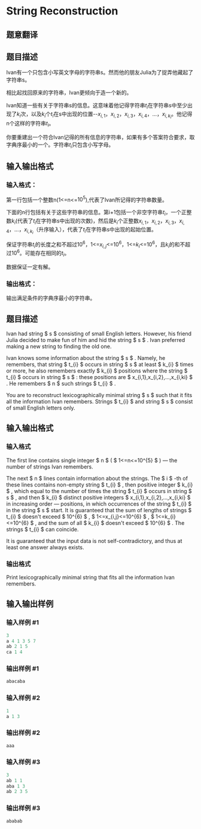 # String Reconstruction

## 题意翻译

## 题目描述

Ivan有一个只包含小写英文字母的字符串s。然而他的朋友Julia为了捉弄他藏起了字符串s。

相比起找回原来的字符串，Ivan更倾向于造一个新的。

Ivan知道一些有关于字符串s的信息。这意味着他记得字符串$t_{i}$在字符串s中至少出现了$k_{i}$次，以及$k_{i}$个$t_{i}$在s中出现的位置--$x_{i,1}$，$x_{i,2}$，$x_{i,3}$，$x_{i,4}$，…，$x_{i,k_{i}}$。他记得n个这样的字符串$t_{i}$。

你要重建出一个符合Ivan记得的所有信息的字符串，如果有多个答案符合要求，取字典序最小的一个。字符串$t_{i}$只包含小写字母。

## 输入输出格式

### 输入格式：

第一行包括一个整数n(1<=n<=$10^{5}$),代表了Ivan所记得的字符串数量。

下面的n行包括有关于这些字符串的信息。第i+1包括一个非空字符串$t_{i}$，一个正整数$k_{i}$(代表了$t_{i}$在字符串s中出现的次数)，然后是$k_{i}$个正整数$x_{i,1}$，$x_{i,2}$，$x_{i,3}$，$x_{i,4}$，…，$x_{i,k_{i}}$（升序输入），代表了$t_{i}$在字符串s中出现的起始位置。

保证字符串$t_{i}$的长度之和不超过$10^{6}$，1<=$x_{i,j}$<=$10^{6}$，1<=$k_{i}$<=$10^{6}$，且$k_{i}$的和不超过$10^{6}$。可能存在相同的$t_{i}$。

数据保证一定有解。

### 输出格式：

输出满足条件的字典序最小的字符串。

## 题目描述

Ivan had string $ s $ consisting of small English letters. However, his friend Julia decided to make fun of him and hid the string $ s $ . Ivan preferred making a new string to finding the old one.

Ivan knows some information about the string $ s $ . Namely, he remembers, that string $ t_{i} $ occurs in string $ s $ at least $ k_{i} $ times or more, he also remembers exactly $ k_{i} $ positions where the string $ t_{i} $ occurs in string $ s $ : these positions are $ x_{i,1},x_{i,2},...,x_{i,ki} $ . He remembers $ n $ such strings $ t_{i} $ .

You are to reconstruct lexicographically minimal string $ s $ such that it fits all the information Ivan remembers. Strings $ t_{i} $ and string $ s $ consist of small English letters only.

## 输入输出格式

### 输入格式

The first line contains single integer $ n $ ( $ 1<=n<=10^{5} $ ) — the number of strings Ivan remembers.

The next $ n $ lines contain information about the strings. The $ i $ -th of these lines contains non-empty string $ t_{i} $ , then positive integer $ k_{i} $ , which equal to the number of times the string $ t_{i} $ occurs in string $ s $ , and then $ k_{i} $ distinct positive integers $ x_{i,1},x_{i,2},...,x_{i,ki} $ in increasing order — positions, in which occurrences of the string $ t_{i} $ in the string $ s $ start. It is guaranteed that the sum of lengths of strings $ t_{i} $ doesn't exceed $ 10^{6} $ , $ 1<=x_{i,j}<=10^{6} $ , $ 1<=k_{i}<=10^{6} $ , and the sum of all $ k_{i} $ doesn't exceed $ 10^{6} $ . The strings $ t_{i} $ can coincide.

It is guaranteed that the input data is not self-contradictory, and thus at least one answer always exists.

### 输出格式

Print lexicographically minimal string that fits all the information Ivan remembers.

## 输入输出样例

### 输入样例 #1

```cpp
3
a 4 1 3 5 7
ab 2 1 5
ca 1 4

```
### 输出样例 #1

```cpp
abacaba

```
### 输入样例 #2

```cpp
1
a 1 3

```
### 输出样例 #2

```cpp
aaa

```
### 输入样例 #3

```cpp
3
ab 1 1
aba 1 3
ab 2 3 5

```
### 输出样例 #3

```cpp
ababab

```

